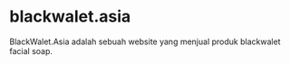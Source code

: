 # blackwalet.asia

BlackWalet.Asia adalah sebuah website yang menjual produk blackwalet facial soap.
